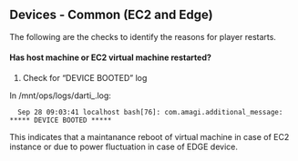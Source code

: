 ## Devices - Common (EC2 and Edge)

The following are the checks to identify the reasons for player restarts.

#### Has host machine or EC2 virtual machine restarted?

1. Check for “DEVICE BOOTED” log

In /mnt/ops/logs/darti_<date>.log:
  
```
  Sep 28 09:03:41 localhost bash[76]: com.amagi.additional_message: ***** DEVICE BOOTED *****
```

This indicates that a maintanance reboot of virtual machine in case of EC2 instance or due to power fluctuation in case of EDGE device.
